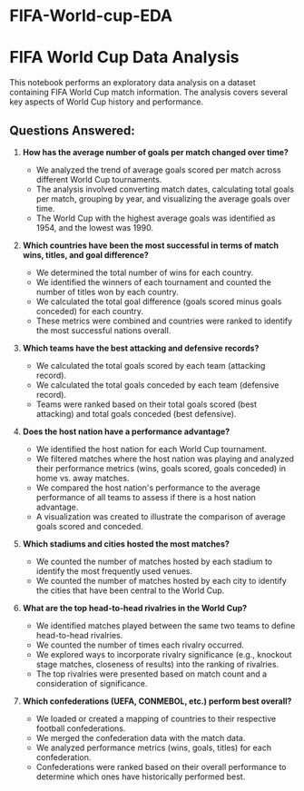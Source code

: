 # FIFA-World-cup-EDA
# FIFA World Cup Data Analysis

This notebook performs an exploratory data analysis on a dataset containing FIFA World Cup match information. The analysis covers several key aspects of World Cup history and performance.

## Questions Answered:

1.  **How has the average number of goals per match changed over time?**
    - We analyzed the trend of average goals scored per match across different World Cup tournaments.
    - The analysis involved converting match dates, calculating total goals per match, grouping by year, and visualizing the average goals over time.
    - The World Cup with the highest average goals was identified as 1954, and the lowest was 1990.

2.  **Which countries have been the most successful in terms of match wins, titles, and goal difference?**
    - We determined the total number of wins for each country.
    - We identified the winners of each tournament and counted the number of titles won by each country.
    - We calculated the total goal difference (goals scored minus goals conceded) for each country.
    - These metrics were combined and countries were ranked to identify the most successful nations overall.

3.  **Which teams have the best attacking and defensive records?**
    - We calculated the total goals scored by each team (attacking record).
    - We calculated the total goals conceded by each team (defensive record).
    - Teams were ranked based on their total goals scored (best attacking) and total goals conceded (best defensive).

4.  **Does the host nation have a performance advantage?**
    - We identified the host nation for each World Cup tournament.
    - We filtered matches where the host nation was playing and analyzed their performance metrics (wins, goals scored, goals conceded) in home vs. away matches.
    - We compared the host nation's performance to the average performance of all teams to assess if there is a host nation advantage.
    - A visualization was created to illustrate the comparison of average goals scored and conceded.

5.  **Which stadiums and cities hosted the most matches?**
    - We counted the number of matches hosted by each stadium to identify the most frequently used venues.
    - We counted the number of matches hosted by each city to identify the cities that have been central to the World Cup.

6.  **What are the top head-to-head rivalries in the World Cup?**
    - We identified matches played between the same two teams to define head-to-head rivalries.
    - We counted the number of times each rivalry occurred.
    - We explored ways to incorporate rivalry significance (e.g., knockout stage matches, closeness of results) into the ranking of rivalries.
    - The top rivalries were presented based on match count and a consideration of significance.

7.  **Which confederations (UEFA, CONMEBOL, etc.) perform best overall?**
    - We loaded or created a mapping of countries to their respective football confederations.
    - We merged the confederation data with the match data.
    - We analyzed performance metrics (wins, goals, titles) for each confederation.
    - Confederations were ranked based on their overall performance to determine which ones have historically performed best.
